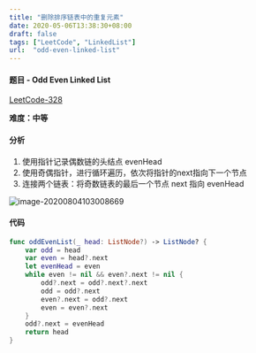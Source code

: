 ```yaml
---
title: "删除排序链表中的重复元素"
date: 2020-05-06T13:38:30+08:00
draft: false
tags: ["LeetCode", "LinkedList"]
url:  "odd-even-linked-list"
---
```


#### 题目 - Odd Even Linked List

[LeetCode-328](https://leetcode-cn.com/problems/odd-even-linked-list/)



**难度：中等**

#### 分析

1. 使用指针记录偶数链的头结点 evenHead
2. 使用奇偶指针，进行循环遍历，依次将指针的next指向下一个节点
3. 连接两个链表：将奇数链表的最后一个节点 next 指向 evenHead

![image-20200804103008669](https://w-md.imzsy.design/image-20200804103008669.png)

#### 代码

```swift
func oddEvenList(_ head: ListNode?) -> ListNode? {
    var odd = head
    var even = head?.next
    let evenHead = even
    while even != nil && even?.next != nil {
        odd?.next = odd?.next?.next
        odd = odd?.next
        even?.next = odd?.next
        even = even?.next
    }
    odd?.next = evenHead
    return head
}
```

